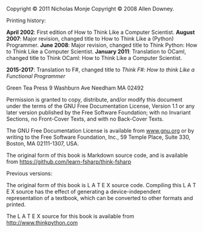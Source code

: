 Copyright © 2011 Nicholas Monje
Copyright © 2008 Allen Downey.

Printing history:

**April 2002**: First edition of How to Think Like a Computer Scientist.
**August 2007**: Major revision, changed title to How to Think Like a (Python) Programmer.
**June 2008**: Major revision, changed title to Think Python: How to Think Like a Computer Scientist.
**January 2011**: Translation to OCaml, changed title to Think OCaml: How to Think Like a Computer Scientist.

**2015-2017**: Translation to F#, changed title to _Think F#: How to think Like a Functional Programmer_

Green Tea Press
9 Washburn Ave
Needham MA 02492

Permission is granted to copy, distribute, and/or modify this document under the terms of the GNU Free Documentation License, Version 1.1 or any later version published by the Free Software Foundation; with no Invariant Sections, no Front-Cover Texts, and with no Back-Cover Texts.

The GNU Free Documentation License is available from www.gnu.org or by writing to the Free Software
Foundation, Inc., 59 Temple Place, Suite 330, Boston, MA 02111-1307, USA.

The original form of this book is Markdown source code, and is available from https://github.com/learn-fsharp/think-fsharp

Previous versions:

The original form of this book is L A T E X source code. Compiling this L A T E X source has the effect of generating a device-independent representation of a textbook, which can be converted to other formats and printed.

The L A T E X source for this book is available from http://www.thinkpython.com
